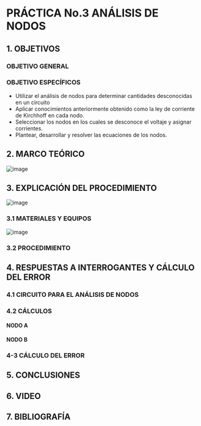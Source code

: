 #  PRÁCTICA No.3 ANÁLISIS DE NODOS
## 1. OBJETIVOS
### OBJETIVO GENERAL

### OBJETIVO ESPECÍFICOS
- Utilizar el análisis de nodos para determinar cantidades desconocidas en un circuito 
- Aplicar conocimientos anteriormente obtenido como la ley de corriente de Kirchhoff en cada nodo.
- Seleccionar los nodos en los cuales se desconoce el voltaje y asignar corrientes.
- Plantear, desarrollar y resolver las ecuaciones de los nodos.
## 2. MARCO TEÓRICO
![image](https://user-images.githubusercontent.com/84431598/122664476-3d95db80-d167-11eb-9b55-50bc3f3d9fde.png)

## 3. EXPLICACIÓN DEL PROCEDIMIENTO

![image](https://user-images.githubusercontent.com/84431598/122776715-f72ca380-d270-11eb-9b2d-61c96d11108a.png)

### 3.1 MATERIALES Y EQUIPOS

![image](https://user-images.githubusercontent.com/84431598/122623485-db06e780-d061-11eb-9739-a0915211894b.png)

### 3.2 PROCEDIMIENTO


## 4. RESPUESTAS  A INTERROGANTES Y CÁLCULO DEL ERROR

### 4.1  CIRCUITO PARA EL ANÁLISIS DE NODOS

### 4.2  CÁLCULOS
#### NODO A


#### NODO B
### 4-3 CÁLCULO DEL ERROR

## 5. CONCLUSIONES

## 6. VIDEO

## 7. BIBLIOGRAFÍA
